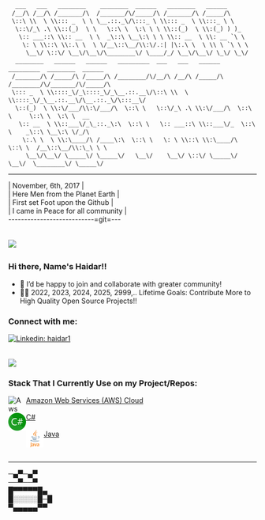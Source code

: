 
      ___   ___   ________    ________  ______   ________   ______                                    
     /__/\ /__/\ /_______/\  /_______/\/_____/\ /_______/\ /_____/\                                   
     \::\ \\  \ \\::: _  \ \ \__.::._\/\:::_ \ \\::: _  \ \\:::_ \ \                                  
      \::\/_\ .\ \\::(_)  \ \   \::\ \  \:\ \ \ \\::(_)  \ \\:(_) ) )_                                
       \:: ___::\ \\:: __  \ \  _\::\ \__\:\ \ \ \\:: __  \ \\: __ `\ \                               
        \: \ \\::\ \\:.\ \  \ \/__\::\__/\\:\/.:| |\:.\ \  \ \\ \ `\ \ \                              
         \__\/ \::\/ \__\/\__\/\________\/ \____/_/ \__\/\__\/ \_\/ \_\/                              
      ________   ______   ______   _________  ___   ___   ______   _________  ________  ______        
     /_______/\ /_____/\ /_____/\ /________/\/__/\ /__/\ /_____/\ /________/\/_______/\/_____/\       
     \::: _  \ \\::::_\/_\::::_\/_\__.::.__\/\::\ \\  \ \\::::_\/_\__.::.__\/\__.::._\/\:::__\/       
      \::(_)  \ \\:\/___/\\:\/___/\  \::\ \   \::\/_\ .\ \\:\/___/\  \::\ \     \::\ \  \:\ \  __     
       \:: __  \ \\::___\/_\_::._\:\  \::\ \   \:: ___::\ \\::___\/_  \::\ \    _\::\ \__\:\ \/_/\    
        \:.\ \  \ \\:\____/\ /____\:\  \::\ \   \: \ \\::\ \\:\____/\  \::\ \  /__\::\__/\\:\_\ \ \   
         \__\/\__\/ \_____\/ \_____\/   \__\/    \__\/ \::\/ \_____\/   \__\/  \________\/ \_____\/   
                                                                                               

 -----------------------------------  
|       November, 6th, 2017         |  
|  Here Men from the Planet Earth   |  
|   First set Foot upon the Github  |  
| I came in Peace for all community |  
 ---------------------------=git=---    
## ![](https://komarev.com/ghpvc/?username=haidargit&color=blue&label=Profile+View)
  


### Hi there, Name's Haidar!!

- 👯 I’d be happy to join and collaborate with greater community!
- 👏🏼 2022, 2023, 2024, 2025, 2999,.. Lifetime Goals: Contribute More to High Quality Open Source Projects!!

### Connect with me:

[![Linkedin: haidar1](https://img.shields.io/badge/-haidar1-blue?style=flat-square&logo=Linkedin&logoColor=white&link=https://www.linkedin.com/in/haidar1/)](https://www.linkedin.com/in/haidar1/)

<br /> 

<img align="center" src="https://github-readme-stats.vercel.app/api/top-langs/?username=haidargit&theme=light&hide_langs_below=1" />

### Stack That I Currently Use on my Project/Repos:
[<img align="left" alt="Aws" width="36px" src="https://avatars.githubusercontent.com/u/2232217?s=200&v=4" />Amazon Web Services (AWS) Cloud <br/><br/>][aws]
[<img align="left" alt="C#" width="36px" src="https://raw.githubusercontent.com/github/explore/80688e429a7d4ef2fca1e82350fe8e3517d3494d/topics/csharp/csharp.png" />C# <br/><br/>][C#]
[<img align="left" alt="Java" width="36px" src="https://raw.githubusercontent.com/github/explore/5b3600551e122a3277c2c5368af2ad5725ffa9a1/topics/java/java.png" />Java <br/><br/>][Java]
<br />

---

[linkedin]: https://linkedin.com/in/haidar1
[aws]: https://aws.amazon.com/
[C#]: https://docs.microsoft.com/en-us/dotnet/csharp/tour-of-csharp/
[Java]: https://www.learnjavaonline.org/  


─▄▀─▄▀  
──▀──▀  
█▀▀▀▀▀█▄  
█░░░░░█─█  
▀▄▄▄▄▄▀▀  
